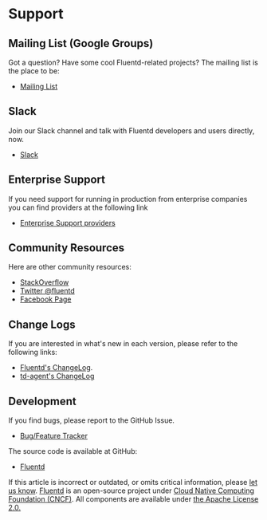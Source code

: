 # Support

## Mailing List \(Google Groups\)

Got a question? Have some cool Fluentd-related projects? The mailing list is the place to be:

* [Mailing List](https://groups.google.com/forum/#!forum/fluentd)

## Slack

Join our Slack channel and talk with Fluentd developers and users directly, now.

* [Slack](https://slack.fluentd.org/)

## Enterprise Support

If you need support for running in production from enterprise companies you can find providers at the following link

* [Enterprise Support providers](https://www.fluentd.org/enterprise_services)

## Community Resources

Here are other community resources:

* [StackOverflow](https://stackoverflow.com/questions/tagged/fluentd?sort=newest)
* [Twitter @fluentd](https://www.twitter.com/fluentd)
* [Facebook Page](https://www.facebook.com/pages/Fluentd-Log-Everything-in-JSON/196064987183037)

## Change Logs

If you are interested in what's new in each version, please refer to the following links:

* [Fluentd's ChangeLog](https://github.com/fluent/fluentd/blob/master/CHANGELOG.md).
* [td-agent's ChangeLog](https://docs.treasuredata.com/display/public/PD/The+td-agent+Change+Log)

## Development

If you find bugs, please report to the GitHub Issue.

* [Bug/Feature Tracker](https://github.com/fluent/fluentd/issues)

The source code is available at GitHub:

* [Fluentd](https://github.com/fluent/fluentd/)

If this article is incorrect or outdated, or omits critical information, please [let us know](https://github.com/fluent/fluentd-docs-gitbook/issues?state=open). [Fluentd](http://www.fluentd.org/) is an open-source project under [Cloud Native Computing Foundation \(CNCF\)](https://cncf.io/). All components are available under [the Apache License 2.0.](https://www.apache.org/licenses/LICENSE-2.0)

